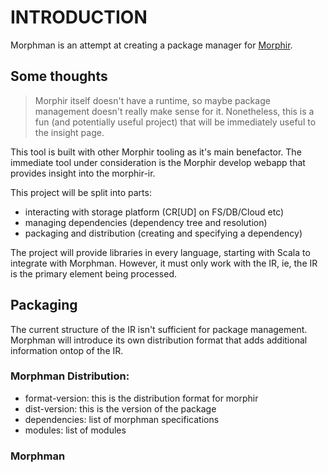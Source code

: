 # INTRODUCTION

Morphman is an attempt at creating a package manager for [Morphir](https://morphir.finos.org/).

## Some thoughts

> Morphir itself doesn't have a runtime, so maybe package management doesn't really make sense for it.
Nonetheless, this is a fun (and potentially useful project) that will be immediately useful to the insight page.

This tool is built with other Morphir tooling as it's main benefactor. 
The immediate tool under consideration is the Morphir develop webapp that provides insight into the morphir-ir.

This project will be split into parts:
- interacting with storage platform (CR[UD] on FS/DB/Cloud etc)
- managing dependencies (dependency tree and resolution)
- packaging and distribution (creating and specifying a dependency)

The project will provide libraries in every language, starting with Scala to integrate with Morphman.
However, it must only work with the IR, ie, the IR is the primary element being processed.

## Packaging

The current structure of the IR isn't sufficient for package management. 
Morphman will introduce its own distribution format that adds additional information ontop of the IR.

### Morphman Distribution: 
- format-version: this is the distribution format for morphir
- dist-version: this is the version of the package
- dependencies: list of morphman specifications
- modules: list of modules
    
### Morphman 